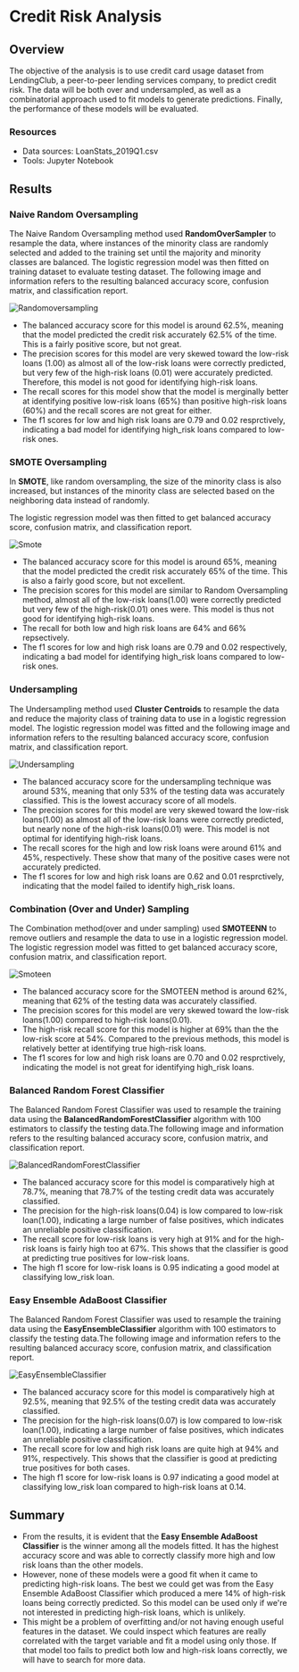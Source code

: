 # Credit Risk Analysis

## Overview
The objective of the analysis is to use credit card usage dataset from LendingClub, a peer-to-peer lending services company, to predict credit risk. The data will be both over and undersampled, as well as a combinatorial approach used to fit models to generate predictions. Finally, the performance of these models will be evaluated.

### Resources

- Data sources: LoanStats_2019Q1.csv
- Tools: Jupyter Notebook

## Results

### Naive Random Oversampling

The Naive Random Oversampling method used **RandomOverSampler** to resample the data, where instances of the minority class are randomly selected and added to the training set until the majority and minority classes are balanced. The logistic regression model was then fitted on training dataset to evaluate testing dataset. The following image and information refers to the resulting balanced accuracy score, confusion matrix, and classification report.

![Randomoversampling](https://github.com/Nusratnimme/Credit_Risk_Analysis/blob/main/Images/Randomoversampling.png)

- The balanced accuracy score for this model is around 62.5%, meaning that the model predicted the credit risk accurately 62.5% of the time. This is a fairly positive score, but not great.
- The precision scores for this model are very skewed toward the low-risk loans (1.00) as almost all of the low-risk loans were correctly predicted, but very few of the high-risk loans (0.01) were accurately predicted. Therefore, this model is not good for identifying high-risk loans.
- The recall scores for this model show that the model is merginally better at identifying positive low-risk loans (65%) than positive high-risk loans (60%) and the recall scores are not great for either.
- The f1 scores for low and high risk loans are 0.79 and 0.02 resprctively, indicating a bad model for identifying high_risk loans compared to low-risk ones.

### SMOTE Oversampling

In **SMOTE**, like random oversampling, the size of the minority class is also increased, but instances of the minority class are selected based on the neighboring data instead of randomly.

The logistic regression model was then fitted to get balanced accuracy score, confusion matrix, and classification report.

![Smote](https://github.com/Nusratnimme/Credit_Risk_Analysis/blob/main/Images/Smote.png)

- The balanced accuracy score for this model is around 65%, meaning that the model predicted the credit risk accurately 65% of the time. This is also a fairly good score, but not excellent.
- The precision scores for this model are similar to Random Oversampling method, almost all of the low-risk loans(1.00) were correctly predicted but very few of the high-risk(0.01) ones were. This model is thus not good for identifying high-risk loans.
- The recall for both low and high risk loans are 64% and 66% repsectively.
- The f1 scores for low and high risk loans are 0.79 and 0.02 respectively, indicating a bad model for identifying high_risk loans compared to low-risk ones.

### Undersampling

The Undersampling method used **Cluster Centroids** to resample the data and reduce the majority class of training data to use in a logistic regression model. The logistic regression model was fitted and the following image and information refers to the resulting balanced accuracy score, confusion matrix, and classification report.

![Undersampling](https://github.com/Nusratnimme/Credit_Risk_Analysis/blob/main/Images/Undersampling.png)

- The balanced accuracy score for the undersampling technique was around 53%, meaning that only 53% of the testing data was accurately classified. This is the lowest accuracy score of all models.
- The precision scores for this model are very skewed toward the low-risk loans(1.00) as almost all of the low-risk loans were correctly predicted, but nearly none of the high-risk loans(0.01) were. This model is not optimal for identifying high-risk loans.
- The recall scores for the high and low risk loans were around 61% and 45%, respectively. These show that many of the positive cases were not accurately predicted.
- The f1 scores for low and high risk loans are 0.62 and 0.01 resprctively, indicating that the model failed to identify high_risk loans.

### Combination (Over and Under) Sampling

The Combination method(over and under sampling) used **SMOTEENN** to remove outliers and resample the data to use in a logistic regression model. The logistic regression model was fitted to get balanced accuracy score, confusion matrix, and classification report.

![Smoteen](https://github.com/Nusratnimme/Credit_Risk_Analysis/blob/main/Images/Smoteen.png)

- The balanced accuracy score for the SMOTEEN method is around 62%, meaning that 62% of the testing data was accurately classified. 
- The precision scores for this model are very skewed toward the low-risk loans(1.00) compared to high-risk loans(0.01).
- The high-risk recall score for this model is higher at 69% than the the low-risk score at 54%. Compared to the previous methods, this model is relatively better at identifying true high-risk loans.
- The f1 scores for low and high risk loans are 0.70 and 0.02 resprctively, indicating the model is not great for identifying high_risk loans.

### Balanced Random Forest Classifier

The Balanced Random Forest Classifier was used to resample the training data using the **BalancedRandomForestClassifier** algorithm with 100 estimators to classify the testing data.The following image and information refers to the resulting balanced accuracy score, confusion matrix, and classification report.

![BalancedRandomForestClassifier](https://github.com/Nusratnimme/Credit_Risk_Analysis/blob/main/Images/Balancedrandomforest.png)

- The balanced accuracy score for this model is comparatively high at 78.7%, meaning that 78.7% of the testing credit data was accurately classified.
- The precision for the high-risk loans(0.04) is low compared to low-risk loan(1.00), indicating a large number of false positives, which indicates an unreliable positive classification.
- The recall score for low-risk loans is very high at 91% and for the high-risk loans is fairly high too at 67%. This shows that the classifier is good at predicting true positives for low-risk loans.
- The high f1 score for low-risk loans is 0.95 indicating a good model at classifying low_risk loan.

### Easy Ensemble AdaBoost Classifier

The Balanced Random Forest Classifier was used to resample the training data using the **EasyEnsembleClassifier** algorithm with 100 estimators to classify the testing data.The following image and information refers to the resulting balanced accuracy score, confusion matrix, and classification report.

![EasyEnsembleClassifier](https://github.com/Nusratnimme/Credit_Risk_Analysis/blob/main/Images/Easyrandomforest.png)

- The balanced accuracy score for this model is comparatively high at 92.5%, meaning that 92.5% of the testing credit data was accurately classified.
- The precision for the high-risk loans(0.07) is low compared to low-risk loan(1.00), indicating a large number of false positives, which indicates an unreliable positive classification.
- The recall score for low and high risk loans are quite high at 94% and 91%, respectively. This shows that the classifier is good at predicting true positives for both cases.
- The high f1 score for low-risk loans is 0.97 indicating a good model at classifying low_risk loan compared to high-risk loans at 0.14.

## Summary

- From the results, it is evident that the **Easy Ensemble AdaBoost Classifier** is the winner among all the models fitted. It has the highest accuracy score and was able to correctly classify more high and low risk loans than the other models.
- However, none of these models were a good fit when it came to predicting high-risk loans. The best we could get was from the Easy Ensemble AdaBoost Classifier which produced a mere 14% of high-risk loans being correctly predicted. So this model can be used only if we're not interested in predicting high-risk loans, which is unlikely.
- This might be a problem of overfitting and/or not having enough useful features in the dataset. We could inspect which features are really correlated with the target variable and fit a model using only those. If that model too fails to predict both low and high-risk loans correctly, we will have to search for more data. 

